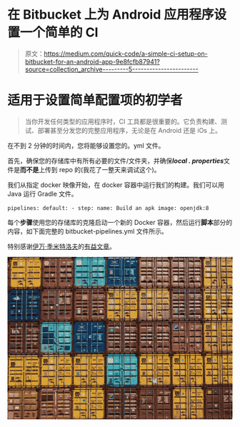 # 在 Bitbucket 上为 Android 应用程序设置一个简单的 CI

> 原文：<https://medium.com/quick-code/a-simple-ci-setup-on-bitbucket-for-an-android-app-9e8fcfb87941?source=collection_archive---------5----------------------->

# 适用于设置简单配置项的初学者

> 当你开发任何类型的应用程序时，CI 工具都是很重要的。它负责构建、测试、部署甚至分发您的完整应用程序，无论是在 Android 还是 iOs 上。

在不到 2 分钟的时间内，您将能够设置您的。yml 文件。

首先，确保您的存储库中有所有必要的文件/文件夹，并确保***local . properties***文件是**而不是**上传到 repo 的(我花了一整天来调试这个)。

我们从指定 docker 映像开始，在 docker 容器中运行我们的构建。我们可以用 Java 运行 Gradle 文件。

```
pipelines: default: - step: name: Build an apk image: openjdk:8
```

每个**步骤**使用您的存储库的克隆启动一个新的 Docker 容器，然后运行**脚本**部分的内容，如下面完整的 bitbucket-pipelines.yml 文件所示。

特别感谢[伊万·季米特洛夫](/@ivan.dimitrov.work?source=follow_footer--------------------------follow_footer-)的[有益文章](/@ivan.dimitrov.work/integrate-hokeyapp-with-bitbucket-for-android-project-d7f3751b2bb4)。

![](img/ecb936f48ef848d1ad5a556433d6df7b.png)